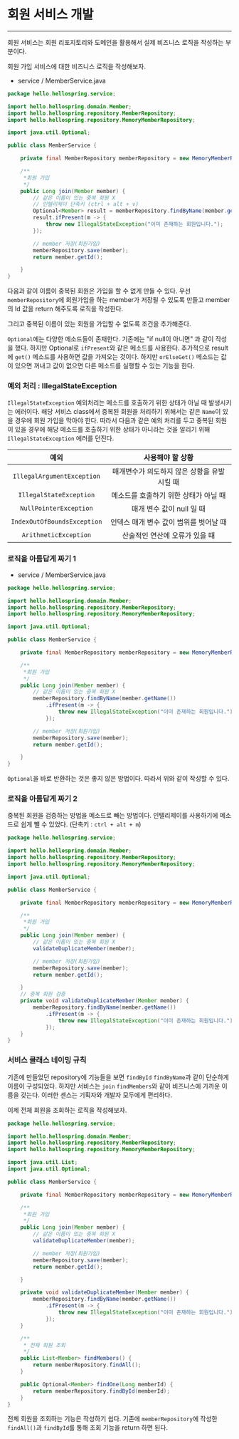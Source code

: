 # 회원 서비스 개발

---

회원 서비스는 회원 리포지토리와 도메인을 활용해서 실제 비즈니스 로직을 작성하는 부분이다.

회원 가입 서비스에 대한 비즈니스 로직을 작성해보자.

* service / MemberService.java

```java
package hello.hellospring.service;

import hello.hellospring.domain.Member;
import hello.hellospring.repository.MemberRepository;
import hello.hellospring.repository.MemoryMemberRepository;

import java.util.Optional;

public class MemberService {

    private final MemberRepository memberRepository = new MemoryMemberRepository();

    /**
     *회원 가입
     */
    public Long join(Member member) {
        // 같은 이름이 있는 중복 회원 X
        // 인텔리제이 단축키 (ctrl + alt + v)
        Optional<Member> result = memberRepository.findByName(member.getName());
        result.ifPresent(m -> {
            throw new IllegalStateException("이미 존재하는 회원입니다.");
        });

        // member 저장(회원가입)
        memberRepository.save(member);
        return member.getId();

    }
}
```

다음과 같이 이름이 중복된 회원은 가입을 할 수 없게 만들 수 있다. 우선 `memberRepository`에 회원가입을 하는 member가 저장될 수 있도록 만들고 member의 Id 값을 return 해주도록 로직을 작성한다.

그리고 중복된 이름이 있는 회원을 가입할 수  없도록 조건을 추가해준다.

`Optional`에는 다양한 메소드들이 존재한다. 기존에는 "if null이 아니면" 과 같이 작성을 했다. 하지만 Optional로 `ifPresent`와 같은 메소드를 사용한다. 추가적으로 result에 `get()` 메소드를 사용하면 값을 가져오는 것이다. 하지만 `orElseGet()` 메소드는 값이 있으면 꺼내고 값이 없으면 다른 메소드를 실행할 수 있는 기능을 한다.



### 예외 처리 : IllegalStateException

`IllegalStateException` 예외처리는 메소드를 호출하기 위한 상태가 아닐 때 발생시키는 에러이다. 해당 서비스 class에서 중복된 회원을 처리하기 위해서는 같은 `Name`이 있을 경우에 회원 가입을 막아야 한다. 따라서 다음과 같은 예외 처리를 두고 중복된 회원이 있을 경우에 해당 메소드를 호출하기 위한 상태가 아니라는 것을 알리기 위해 `IllegalStateException` 에러를 던진다.

|            예외             |              사용해야 할 상황               |
| :-------------------------: | :-----------------------------------------: |
| `IllegalArgumentException`  | 매개변수가 의도하지 않은 상황을 유발시킬 때 |
|   `IllegalStateException`   |    메소드를 호출하기 위한 상태가 아닐 때    |
|   `NullPointerException`    |          매개 변수 값이 null 일 때          |
| `IndexOutOfBoundsException` |   인덱스 매개 변수 값이 범위를 벗어날 때    |
|    `ArithmeticException`    |       산술적인 연산에 오류가 있을 때        |





### 로직을 아름답게 짜기 1

* service / MemberService.java

```java
package hello.hellospring.service;

import hello.hellospring.domain.Member;
import hello.hellospring.repository.MemberRepository;
import hello.hellospring.repository.MemoryMemberRepository;

import java.util.Optional;

public class MemberService {

    private final MemberRepository memberRepository = new MemoryMemberRepository();

    /**
     *회원 가입
     */
    public Long join(Member member) {
        // 같은 이름이 있는 중복 회원 X
        memberRepository.findByName(member.getName())
            .ifPresent(m -> {
                throw new IllegalStateException("이미 존재하는 회원입니다.");
            });

        // member 저장(회원가입)
        memberRepository.save(member);
        return member.getId();

    }
}

```

`Optional`을 바로 반환하는 것은 좋지 않은 방법이다. 따라서 위와 같이 작성할 수 있다.



### 로직을 아름답게 짜기 2

 중복된 회원을 검증하는 방법을 메소드로 빼는 방법이다. 인텔리제이를 사용하기에 메소드로 쉽게 뺄 수 있었다. (단축키 : `ctrl + alt + m`)

```java
package hello.hellospring.service;

import hello.hellospring.domain.Member;
import hello.hellospring.repository.MemberRepository;
import hello.hellospring.repository.MemoryMemberRepository;

import java.util.Optional;

public class MemberService {

    private final MemberRepository memberRepository = new MemoryMemberRepository();

    /**
     *회원 가입
     */
    public Long join(Member member) {
        // 같은 이름이 있는 중복 회원 X
        validateDuplicateMember(member);

        // member 저장(회원가입)
        memberRepository.save(member);
        return member.getId();

    }
	// 중복 회원 검증 
    private void validateDuplicateMember(Member member) {
        memberRepository.findByName(member.getName())
            .ifPresent(m -> {
                throw new IllegalStateException("이미 존재하는 회원입니다.");
            });
    }
}
```



### 서비스 클래스 네이밍 규칙

기존에 만들었던 repository에 기능들을 보면 `findById` `findByName`과 같이 단순하게 이름이 구성되었다. 하지만 서비스는 `join` `findMembers`와 같이 비즈니스에 가까운 이름을 갖는다. 이러한 센스는 기획자와 개발자 모두에게 편리하다.

이제 전체 회원을 조회하는 로직을 작성해보자.

```java
package hello.hellospring.service;

import hello.hellospring.domain.Member;
import hello.hellospring.repository.MemberRepository;
import hello.hellospring.repository.MemoryMemberRepository;

import java.util.List;
import java.util.Optional;

public class MemberService {

    private final MemberRepository memberRepository = new MemoryMemberRepository();

    /**
     *회원 가입
     */
    public Long join(Member member) {
        // 같은 이름이 있는 중복 회원 X
        validateDuplicateMember(member);

        // member 저장(회원가입)
        memberRepository.save(member);
        return member.getId();

    }

    private void validateDuplicateMember(Member member) {
        memberRepository.findByName(member.getName())
            .ifPresent(m -> {
                throw new IllegalStateException("이미 존재하는 회원입니다.");
            });
    }

    /**
     * 전체 회원 조회
     */
    public List<Member> findMembers() {
        return memberRepository.findAll();
    }

    public Optional<Member> findOne(Long memberId) {
        return memberRepository.findById(memberId);
    }
}
```

전체 회원을 조회하는 기능은 작성하기 쉽다. 기존에 `memberRepository`에 작성한 `findAll()`과 `findById`를 통해 조회 기능을 return 하면 된다.
